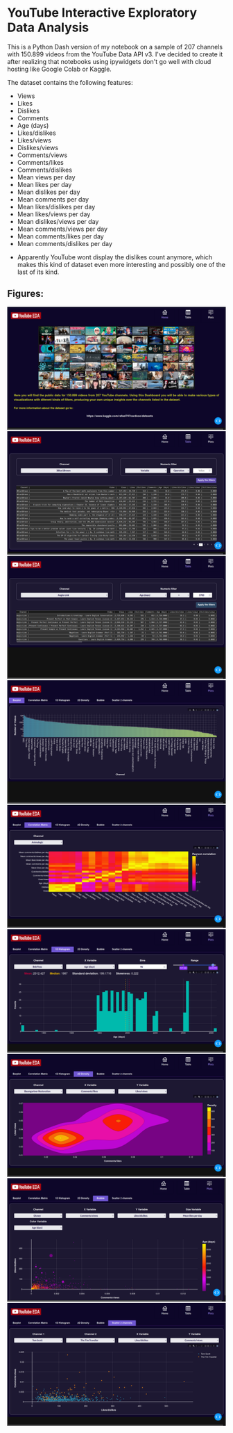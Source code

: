 
# YouTube Interactive Exploratory Data Analysis

This is a Python Dash version of my notebook on a sample of 207 channels with 150.899 videos from the YouTube Data API v3.
I've decided to create it after realizing that notebooks using ipywidgets don't go well with cloud hosting like Google Colab or Kaggle.

The dataset contains the following features:
- Views
- Likes
- Dislikes
- Comments
- Age (days)
- Likes/dislikes
- Likes/views
- Dislikes/views
- Comments/views
- Comments/likes
- Comments/dislikes
- Mean views per day
- Mean likes per day
- Mean dislikes per day
- Mean comments per day
- Mean likes/dislikes per day
- Mean likes/views per day
- Mean dislikes/views per day
- Mean comments/views per day
- Mean comments/likes per day
- Mean comments/dislikes per day

* Apparently YouTube wont display the dislikes count anymore, which makes this kind of dataset even more interesting and possibly one of the last of its kind.

## Figures:

![screen 1](figs/screens/screen_home.png)
![screen 2](figs/screens/screen_table_1.png)
![screen 3](figs/screens/screen_table_2.png)
![screen 4](figs/screens/screen_plots_1.png)
![screen 5](figs/screens/screen_plots_2.png)
![screen 6](figs/screens/screen_plots_3.png)
![screen 7](figs/screens/screen_plots_4.png)
![screen 8](figs/screens/screen_plots_5.png)
![screen 9](figs/screens/screen_plots_6.png)




